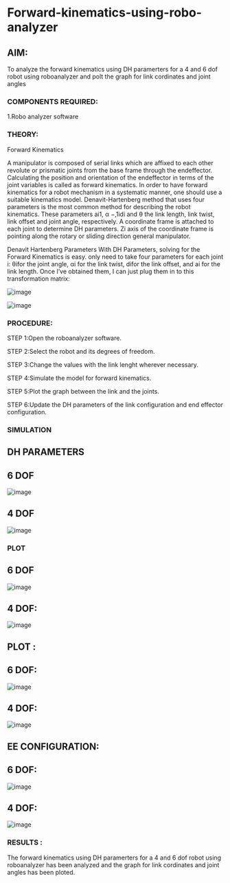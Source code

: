 # Forward-kinematics-using-robo-analyzer

## AIM: 
To analyze the forward kinematics using DH paramerters for a 4 and 6 dof robot using roboanalyzer and polt the graph for link cordinates and joint angles
### COMPONENTS REQUIRED:
1.Robo analyzer software  


### THEORY: 
  
Forward Kinematics

A manipulator is composed of serial links which are affixed to each other revolute or prismatic joints from the base frame through the endeffector. 
Calculating the position and orientation of the endeffector in terms of the joint variables is called as forward kinematics. 
In order to have forward kinematics for a robot mechanism in a systematic manner, one should use a suitable kinematics model. 
Denavit-Hartenberg method that uses four parameters is the most common method for describing the robot kinematics. 
These parameters ai1, α −,1idi and θ the link length, link twist, link offset and joint angle, respectively. 
A coordinate frame is attached to each joint to determine DH parameters. Zi axis of the coordinate frame is pointing along the rotary or sliding direction general manipulator.

Denavit Hartenberg Parameters
With DH Parameters, solving for the Forward Kinematics is easy.  only need to take four parameters for each joint 
i: θifor the joint angle, 
αi for the link twist, 
difor the link offset, and 
ai for the link length. Once I’ve obtained them, I can just plug them in to this transformation matrix:


![image](https://user-images.githubusercontent.com/36288975/170172719-ed7befc9-2894-4344-bfd5-be831bb05308.png)

 ![image](https://user-images.githubusercontent.com/36288975/170172766-b8aeb788-7fd7-4de7-b340-f04656707ebd.png)

 

### PROCEDURE:

STEP 1:Open the roboanalyzer software.

STEP 2:Select the robot and its degrees of freedom.

STEP 3:Change the values with the link lenght wherever necessary.

STEP 4:Simulate the model for forward kinematics.

STEP 5:Plot the graph between the link and the joints.

STEP 6:Update the DH parameters of the link configuration and end effector configuration.



### SIMULATION 
 
## DH PARAMETERS
## 6 DOF

![image](https://github.com/Janani-2003/Forward-kinematics-using-robot-analyzer/assets/94288340/be9c90a4-d25e-45f5-bd24-0df8b7a818b5)

## 4 DOF

![image](https://github.com/Janani-2003/Forward-kinematics-using-robot-analyzer/assets/94288340/42c65604-a4af-4237-9546-63291407440e)

 ### PLOT 
 
 ## 6 DOF
 
 ![image](https://github.com/Janani-2003/Forward-kinematics-using-robot-analyzer/assets/94288340/e115978a-b8ac-4d3d-aa67-36be6b3bd2eb)

## 4 DOF:
 
 ![image](https://github.com/Janani-2003/Forward-kinematics-using-robot-analyzer/assets/94288340/a8c4fb8e-fbae-4ade-95d2-0f86d726d016)

## PLOT :
## 6 DOF:

 ![image](https://github.com/Janani-2003/Forward-kinematics-using-robot-analyzer/assets/94288340/9cc64e1c-12af-4342-8223-74bbdc64350c)

## 4 DOF:

![image](https://github.com/Janani-2003/Forward-kinematics-using-robot-analyzer/assets/94288340/515a9a49-4eba-4b75-9efd-1305356d8bdd)

 
## EE CONFIGURATION:
## 6 DOF:
 
 
 ![image](https://github.com/Janani-2003/Forward-kinematics-using-robot-analyzer/assets/94288340/742bc762-1932-401a-adeb-2acfa1e1076f)

## 4 DOF:

![image](https://github.com/Janani-2003/Forward-kinematics-using-robot-analyzer/assets/94288340/7dbd2d5c-e607-4490-83c2-fcc5c6ccff98)



### RESULTS :  

The forward kinematics using DH paramerters for a 4 and 6 dof robot using roboanalyzer has been analyzed and the graph for link cordinates and joint angles has been ploted.
